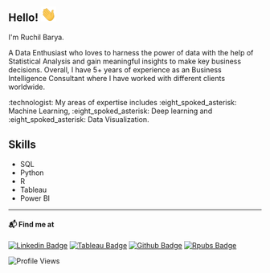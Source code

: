 ## Hello! <img src="https://raw.githubusercontent.com/ptyadana/ptyadana/master/wave.gif" width="30px">
<p>I'm Ruchil Barya. 
  
A Data Enthusiast who loves to harness the power of data with the help of Statistical Analysis and gain meaningful insights to make key business decisions. Overall, I have 5+ years of experience as an Business Intelligence Consultant where I have worked with different clients worldwide.</p>

<p>:technologist: My areas of expertise includes :eight_spoked_asterisk: Machine Learning, :eight_spoked_asterisk: Deep learning and :eight_spoked_asterisk: Data Visualization.</p> 

## Skills 
* SQL 
* Python 
* R 
* Tableau
*  Power BI 
----
#### 📬 Find me at
[![Linkedin Badge](https://img.shields.io/badge/-LinkedIn-blue?style=flat-square&logo=Linkedin&logoColor=white&link=https://www.linkedin.com/in/ruchil-barya-1770867b/)](https://www.linkedin.com/in/ruchil-barya-1770867b/)
[![Tableau Badge](http://img.shields.io/badge/-Tableau-orange?style=flat-square&logo=tableau&logoColor=white&link=https://public.tableau.com/profile/ruchil.barya#!/)](https://public.tableau.com/profile/ruchil.barya#!/)
[![Github Badge](http://img.shields.io/badge/-Github-black?style=flat-square&logo=github&link=https://github.com/ruchilbarya)](https://github.com/ruchilbarya) 
[![Rpubs Badge](http://img.shields.io/badge/-Rpubs-orange?style=flat-square&logo=rpubs&link=https://rpubs.com/Ruchil)](https://rpubs.com/Ruchil) 

![Profile Views](https://komarev.com/ghpvc/?username=ruchilbarya)
